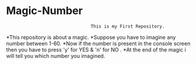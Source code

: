 Magic-Number
============

                                    This is my First Repository.
  *This repository is about a magic. 
  *Suppose you have to imagine any number between 1-60.
  *Now if the number is present in the console screen then you have to press 'y' for YES & 'n' for  NO .
  *At the end of the magic i will tell you which number you imagined.
